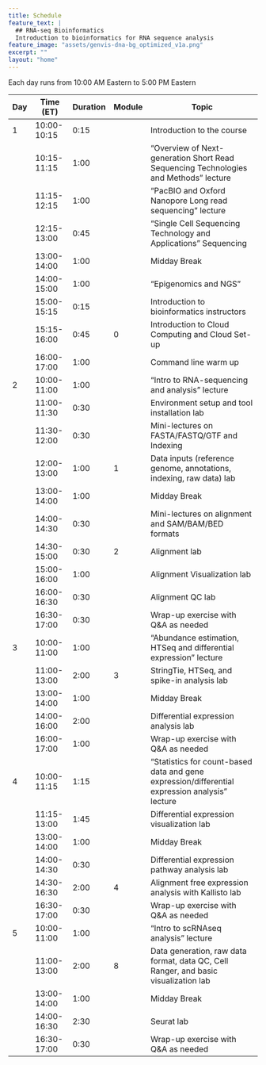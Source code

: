 ```yaml
---
title: Schedule
feature_text: |
  ## RNA-seq Bioinformatics
  Introduction to bioinformatics for RNA sequence analysis
feature_image: "assets/genvis-dna-bg_optimized_v1a.png"
excerpt: ""
layout: "home"
---
```

Each day runs from 10:00 AM Eastern to 5:00 PM Eastern


| Day |  Time (ET)  | Duration | Module | Topic                                                                                         |
|-----|-------------|----------|--------|-----------------------------------------------------------------------------------------------|
|  1  | 10:00-10:15 | 0:15     |        | Introduction to the course                                     					            |
|     | 10:15-11:15 | 1:00     |        | “Overview of Next-generation Short Read Sequencing Technologies and Methods” lecture          |
|     | 11:15-12:15 | 1:00     |        | “PacBIO and Oxford Nanopore Long read sequencing” lecture                                     |
|     | 12:15-13:00 | 0:45     |        | “Single Cell Sequencing Technology and Applications” Sequencing                               |
|     | 13:00-14:00 | 1:00     |        | Midday Break                                                                                  |
|     | 14:00-15:00 | 1:00     |        | “Epigenomics and NGS”		                                                                    |
|     | 15:00-15:15 | 0:15     |        | Introduction to bioinformatics instructors                                                    |
|     | 15:15-16:00 | 0:45     | 0      | Introduction to Cloud Computing and Cloud Set-up                                              |
|     | 16:00-17:00 | 1:00     |        | Command line warm up                                                                          |
|  2  | 10:00-11:00 | 1:00     |        | “Intro to RNA-sequencing and analysis” lecture                                                |
|     | 11:00-11:30 | 0:30     |        | Environment setup and tool installation lab                                                   |
|     | 11:30-12:00 | 0:30     |        | Mini-lectures on FASTA/FASTQ/GTF and Indexing                                                 |
|     | 12:00-13:00 | 1:00     | 1      | Data inputs (reference genome, annotations, indexing, raw data) lab                           |
|     | 13:00-14:00 | 1:00     |        | Midday Break                                                                                  |
|     | 14:00-14:30 | 0:30     |        | Mini-lectures on alignment and SAM/BAM/BED formats                                            |
|     | 14:30-15:00 | 0:30     | 2      | Alignment lab                                                                                 |
|     | 15:00-16:00 | 1:00     |        | Alignment Visualization lab                                                                   |
|     | 16:00-16:30 | 0:30     |        | Alignment QC lab                                                                              |
|     | 16:30-17:00 | 0:30     |        | Wrap-up exercise with Q&A as needed                                                           |
|  3  | 10:00-11:00 | 1:00     |        | “Abundance estimation, HTSeq and differential expression” lecture                             |
|     | 11:00-13:00 | 2:00     | 3      | StringTie, HTSeq, and spike-in analysis lab                                                   |
|     | 13:00-14:00 | 1:00     |        | Midday Break                                                                                  |
|     | 14:00-16:00 | 2:00     |        | Differential expression analysis lab                                                          |
|     | 16:00-17:00 | 1:00     |        | Wrap-up exercise with Q&A as needed                                                           |
|  4  | 10:00-11:15 | 1:15     |        | “Statistics for count-based data and gene expression/differential expression analysis” lecture|
|     | 11:15-13:00 | 1:45     |        | Differential expression visualization lab                                                     |
|     | 13:00-14:00 | 1:00     |        | Midday Break                                                                                  |
|     | 14:00-14:30 | 0:30     |        | Differential expression pathway analysis lab                                                  |
|     | 14:30-16:30 | 2:00     | 4      | Alignment free expression analysis with Kallisto lab                                          |
|     | 16:30-17:00 | 0:30     |        | Wrap-up exercise with Q&A as needed                                                           |
|  5  | 10:00-11:00 | 1:00     |        | “Intro to scRNAseq analysis” lecture                                                          |
|     | 11:00-13:00 | 2:00     | 8      | Data generation, raw data format, data QC, Cell Ranger, and basic visualization lab           |
|     | 13:00-14:00 | 1:00     |        | Midday Break                                                                                  |
|     | 14:00-16:30 | 2:30     |        | Seurat lab                                                                                    |
|     | 16:30-17:00 | 0:30     |        | Wrap-up exercise with Q&A as needed                                                           |



